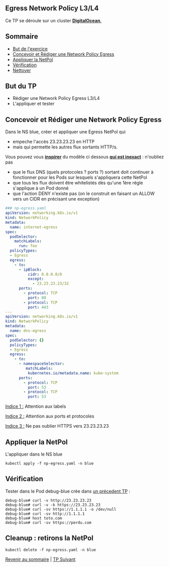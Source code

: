 ## Egress Network Policy L3/L4

Ce TP se déroule sur un cluster <ins>**DigitalOcean**<ins>.  

## Sommaire
  * [But de l'exercice](#but-de-lexercice)
  * [Concevoir et Rédiger une  Network Policy Egress](#concevoir-et-rédiger-une--network-policy-egress)
  * [Appliquer la NetPol](#appliquer-la-netpol)
  * [Vérification](#verification)
  * [Nettoyer](#nettoyer)


## But du TP
* Rédiger une  Network Policy Egress L3/L4
* L'appliquer et tester

## Concevoir et Rédiger une  Network Policy Egress

Dans le NS blue, créer et appliquer une Egress NetPol qui 
* empeche l'accès 23.23.23.23 en HTTP 
* mais qui permette les autres flux sortants HTTP/s.

Vous pouvez vous <ins>**inspirer**</ins> du modèle ci dessous <ins>**qui est inexact**</ins> : n'oubliez pas 
* que le flux DNS (quels protocoles ? ports ?) sortant doit continuer à fonctionner pour les Pods sur lesquels s'appliquera cette NetPol
* que tous les flux doivent être whitelistés dès qu'une 1ère régle s'applique à un Pod donné
* que l'action DENY n'existe pas (on le construit en faisant un ALLOW vers un CIDR en précisant une exception)

```yaml
### np-egress.yaml
apiVersion: networking.k8s.io/v1
kind: NetworkPolicy
metadata:
  name: internet-egress
spec:
  podSelector:
    matchLabels:
      run: foo
  policyTypes:
  - Egress
  egress:
    - to:
      - ipBlock:
          cidr: 0.0.0.0/0
          except:
            - 23.23.23.23/32
      ports:
        - protocol: TCP
          port: 80
        - protocol: TCP
          port: 443
---
apiVersion: networking.k8s.io/v1
kind: NetworkPolicy
metadata:
  name: dns-egress
spec:
  podSelector: {}
  policyTypes:
  - Egress
  egress:
    - to:
      - namespaceSelector:
         matchLabels:
          kubernetes.io/metadata.name: kube-system  
      ports:
        - protocol: TCP
          port: 53
        - protocol: TCP
          port: 53
```

<ins>Indice 1 :</ins> Attention aux labels

<ins>Indice 2 :</ins> Attention aux ports et protocoles

<ins>Indice 3 :</ins> Ne pas oublier HTTPS vers 23.23.23.23

## Appliquer la NetPol

L'appliquer dans le NS blue
```shell
kubectl apply -f np-egress.yaml -n blue
```

## Vérification

Tester dans le Pod debug-blue crée dans [un précedent TP](https://github.com/srnfr/TP-CNI/blob/main/docs/TP05.md#d%C3%A9ploiement-du-pod-debug-blue-dans-le--ns-blue) :
```shell
debug-blue# curl -v http://23.23.23.23
debug-blue# curl -v -k https://23.23.23.23
debug-blue# curl -sv https://1.1.1.1 -o /dev/null
debug-blue# curl -sv http://1.1.1.1
debug-blue# host toto.com
debug-blue# curl -sv https://perdu.com
```


## Cleanup : retirons la NetPol
```shell
kubectl delete -f np-egress.yaml -n blue
```

[Revenir au sommaire](../README.md) | [TP Suivant](./TP09.md)
